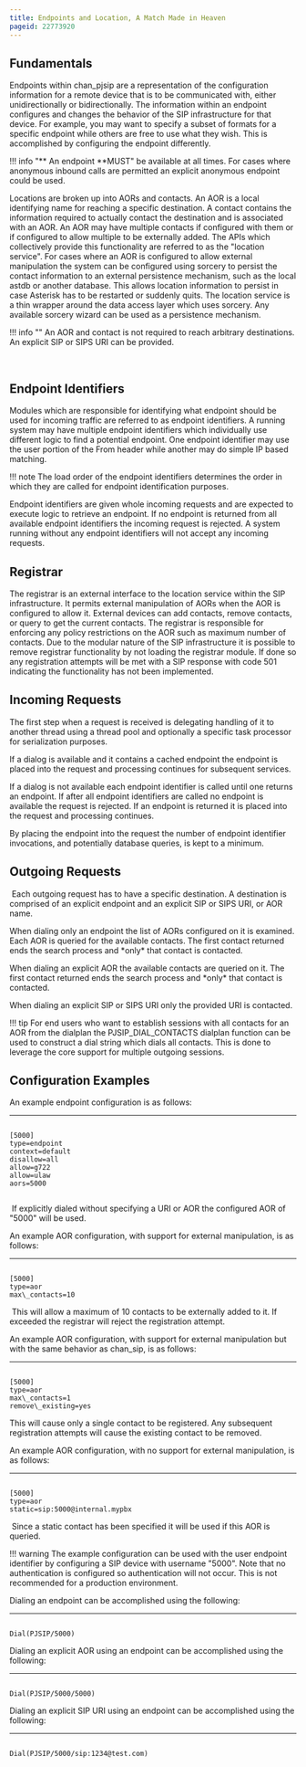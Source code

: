 ```yaml
---
title: Endpoints and Location, A Match Made in Heaven
pageid: 22773920
---
```


Fundamentals
------------

Endpoints within chan\_pjsip are a representation of the configuration information for a remote device that is to be communicated with, either unidirectionally or bidirectionally. The information within an endpoint configures and changes the behavior of the SIP infrastructure for that device. For example, you may want to specify a subset of formats for a specific endpoint while others are free to use what they wish. This is accomplished by configuring the endpoint differently.




!!! info "**  An endpoint **MUST"
    be available at all times. For cases where anonymous inbound calls are permitted an explicit anonymous endpoint could be used.

      
[//]: # (end-info)



Locations are broken up into AORs and contacts. An AOR is a local identifying name for reaching a specific destination. A contact contains the information required to actually contact the destination and is associated with an AOR. An AOR may have multiple contacts if configured with them or if configured to allow multiple to be externally added. The APIs which collectively provide this functionality are referred to as the "location service". For cases where an AOR is configured to allow external manipulation the system can be configured using sorcery to persist the contact information to an external persistence mechanism, such as the local astdb or another database. This allows location information to persist in case Asterisk has to be restarted or suddenly quits. The location service is a thin wrapper around the data access layer which uses sorcery. Any available sorcery wizard can be used as a persistence mechanism.




!!! info ""
    An AOR and contact is not required to reach arbitrary destinations. An explicit SIP or SIPS URI can be provided.

      
[//]: # (end-info)



 

Endpoint Identifiers
--------------------

Modules which are responsible for identifying what endpoint should be used for incoming traffic are referred to as endpoint identifiers. A running system may have multiple endpoint identifiers which individually use different logic to find a potential endpoint. One endpoint identifier may use the user portion of the From header while another may do simple IP based matching.




!!! note 
    The load order of the endpoint identifiers determines the order in which they are called for endpoint identification purposes.

      
[//]: # (end-note)



Endpoint identifiers are given whole incoming requests and are expected to execute logic to retrieve an endpoint. If no endpoint is returned from all available endpoint identifiers the incoming request is rejected. A system running without any endpoint identifiers will not accept any incoming requests.

Registrar
---------

The registrar is an external interface to the location service within the SIP infrastructure. It permits external manipulation of AORs when the AOR is configured to allow it. External devices can add contacts, remove contacts, or query to get the current contacts. The registrar is responsible for enforcing any policy restrictions on the AOR such as maximum number of contacts. Due to the modular nature of the SIP infrastructure it is possible to remove registrar functionality by not loading the registrar module. If done so any registration attempts will be met with a SIP response with code 501 indicating the functionality has not been implemented.

Incoming Requests
-----------------

The first step when a request is received is delegating handling of it to another thread using a thread pool and optionally a specific task processor for serialization purposes.

If a dialog is available and it contains a cached endpoint the endpoint is placed into the request and processing continues for subsequent services.

If a dialog is not available each endpoint identifier is called until one returns an endpoint. If after all endpoint identifiers are called no endpoint is available the request is rejected. If an endpoint is returned it is placed into the request and processing continues.

By placing the endpoint into the request the number of endpoint identifier invocations, and potentially database queries, is kept to a minimum.

Outgoing Requests
-----------------

 Each outgoing request has to have a specific destination. A destination is comprised of an explicit endpoint and an explicit SIP or SIPS URI, or AOR name.

When dialing only an endpoint the list of AORs configured on it is examined. Each AOR is queried for the available contacts. The first contact returned ends the search process and \*only\* that contact is contacted.

When dialing an explicit AOR the available contacts are queried on it. The first contact returned ends the search process and \*only\* that contact is contacted.

When dialing an explicit SIP or SIPS URI only the provided URI is contacted.




!!! tip 
    For end users who want to establish sessions with all contacts for an AOR from the dialplan the PJSIP\_DIAL\_CONTACTS dialplan function can be used to construct a dial string which dials all contacts. This is done to leverage the core support for multiple outgoing sessions.

      
[//]: # (end-tip)



Configuration Examples
----------------------

An example endpoint configuration is as follows:




---

  
  


```

[5000]
type=endpoint
context=default
disallow=all
allow=g722
allow=ulaw
aors=5000


```


 If explicitly dialed without specifying a URI or AOR the configured AOR of "5000" will be used.

An example AOR configuration, with support for external manipulation, is as follows:




---

  
  


```

[5000]
type=aor
max\_contacts=10

```


 This will allow a maximum of 10 contacts to be externally added to it. If exceeded the registrar will reject the registration attempt.

An example AOR configuration, with support for external manipulation but with the same behavior as chan\_sip, is as follows:




---

  
  


```

[5000]
type=aor
max\_contacts=1
remove\_existing=yes

```


This will cause only a single contact to be registered. Any subsequent registration attempts will cause the existing contact to be removed.

An example AOR configuration, with no support for external manipulation, is as follows:




---

  
  


```

[5000]
type=aor
static=sip:5000@internal.mypbx

```


 Since a static contact has been specified it will be used if this AOR is queried.




!!! warning 
    The example configuration can be used with the user endpoint identifier by configuring a SIP device with username "5000". Note that no authentication is configured so authentication will not occur. This is not recommended for a production environment.

      
[//]: # (end-warning)



Dialing an endpoint can be accomplished using the following:




---

  
  


```

Dial(PJSIP/5000)

```


Dialing an explicit AOR using an endpoint can be accomplished using the following:




---

  
  


```

Dial(PJSIP/5000/5000)

```


Dialing an explicit SIP URI using an endpoint can be accomplished using the following:




---

  
  


```

Dial(PJSIP/5000/sip:1234@test.com)

```


